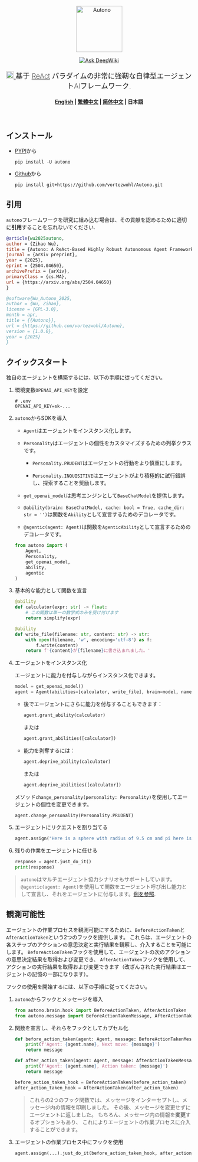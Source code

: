 <div align="center">
    <p>
        <img src="https://github.com/vortezwohl/Autono/releases/download/autono_icon/autono_logo.png" alt="Autono" height="125">
        <div align="center">
            <span>
                <a href="https://deepwiki.com/vortezwohl/Autono" rel="nofollow">
                    <img src="https://camo.githubusercontent.com/e7d4bb1a32530e373bb53fbe8eea825440ad27c7531d8f144d561acdd20c093a/68747470733a2f2f6465657077696b692e636f6d2f62616467652e737667" alt="Ask DeepWiki" data-canonical-src="https://deepwiki.com/badge.svg" style="max-width: 100%;">
                </a>
            </span>
        </div>
    </p>
    <p style="font-weight: 200; font-size: 19px">
        <a href="https://doi.org/10.48550/arXiv.2504.04650" rel="nofollow">
            <img src="https://arxiv.org/static/browse/0.3.4/images/icons/favicon-32x32.png" alt="Paper", style="max-width: 100%;height: 20px">
        </a>
        基于 <a href="https://arxiv.org/abs/2210.03629">ReAct</a> パラダイムの非常に強靭な自律型エージェントAIフレームワーク.
    </p>
</div>

<h4 align="center">
    <p>
        <a href="https://github.com/vortezwohl/Autono/blob/main/README.md">English</a> |
        <a href="https://github.com/vortezwohl/Autono/blob/main/i18n/README_zh-hant.md">繁體中文</a> |
        <a href="https://github.com/vortezwohl/Autono/blob/main/i18n/README_zh-hans.md">简体中文</a> |
        <b>日本語</b>
    </p>
</h4>

<h5></br></h5>

## インストール

- [PYPI](https://pypi.org/project/autono/)から

    ```shell
    pip install -U autono
    ```

- [Github](https://github.com/vortezwohl/Autono/releases)から

    ```shell
    pip install git+https://github.com/vortezwohl/Autono.git
    ```

## 引用

`autono`フレームワークを研究に組み込む場合は、その貢献を認めるために適切に**引用**することを忘れないでください.

```bibtex
@article{wu2025autono,
author = {Zihao Wu},
title = {Autono: A ReAct-Based Highly Robust Autonomous Agent Framework},
journal = {arXiv preprint},
year = {2025},
eprint = {2504.04650},
archivePrefix = {arXiv},
primaryClass = {cs.MA},
url = {https://arxiv.org/abs/2504.04650}
}
```
```bibtex
@software{Wu_Autono_2025,
author = {Wu, Zihao},
license = {GPL-3.0},
month = apr,
title = {{Autono}},
url = {https://github.com/vortezwohl/Autono},
version = {1.0.0},
year = {2025}
}
```

## クイックスタート

独自のエージェントを構築するには、以下の手順に従ってください。

1. 環境変数`OPENAI_API_KEY`を設定

    ```
    # .env
    OPENAI_API_KEY=sk-...
    ```

2. `autono`からSDKを導入

    - `Agent`はエージェントをインスタンス化します。

    - `Personality`はエージェントの個性をカスタマイズするための列挙クラスです。

        - `Personality.PRUDENT`はエージェントの行動をより慎重にします。

        - `Personality.INQUISITIVE`はエージェントがより積極的に試行錯誤し、探索することを奨励します。

    - `get_openai_model`は思考エンジンとして`BaseChatModel`を提供します。

    - `@ability(brain: BaseChatModel, cache: bool = True, cache_dir: str = '')`は関数を`Ability`として宣言するためのデコレータです。

    - `@agentic(agent: Agent)`は関数を`AgenticAbility`として宣言するためのデコレータです。

    ```python
    from autono import (
        Agent,
        Personality,
        get_openai_model,
        ability,
        agentic
    )
    ```

3. 基本的な能力として関数を宣言

    ```python
    @ability
    def calculator(expr: str) -> float:
        # この関数は単一の数学式のみを受け付けます
        return simplify(expr)

    @ability
    def write_file(filename: str, content: str) -> str:
        with open(filename, 'w', encoding='utf-8') as f:
            f.write(content)
        return f'{content}が{filename}に書き込まれました。'
    ```

4. エージェントをインスタンス化

    エージェントに能力を付与しながらインスタンス化できます。

    ```python
    model = get_openai_model()
    agent = Agent(abilities=[calculator, write_file], brain=model, name='autono', personality=Personality.INQUISITIVE)
    ```

    - 後でエージェントにさらに能力を付与することもできます：

        ```python
        agent.grant_ability(calculator)
        ```

        または

        ```python
        agent.grant_abilities([calculator])
        ```

    - 能力を剥奪するには：

        ```python
        agent.deprive_ability(calculator)
        ```

        または

        ```python
        agent.deprive_abilities([calculator])
        ```
    
    メソッド`change_personality(personality: Personality)`を使用してエージェントの個性を変更できます。

    ```python
    agent.change_personality(Personality.PRUDENT)
    ```

5. エージェントにリクエストを割り当てる

    ```python
    agent.assign("Here is a sphere with radius of 9.5 cm and pi here is 3.14159, find the area and volume respectively then write the results into a file called 'result.txt'.")
    ```

6. 残りの作業をエージェントに任せる

    ```python
    response = agent.just_do_it()
    print(response)
    ```

> `autono`はマルチエージェント協力シナリオもサポートしています。`@agentic(agent: Agent)`を使用して関数をエージェント呼び出し能力として宣言し、それをエージェントに付与します。[例を参照](https://github.com/vortezwohl/Autono/blob/main/demo/multi_agent.py).

## 観測可能性

エージェントの作業プロセスを観測可能にするために、`BeforeActionTaken`と`AfterActionTaken`という2つのフックを提供します。 
これらは、エージェントの各ステップのアクションの意思決定と実行結果を観察し、介入することを可能にします。 
`BeforeActionTaken`フックを使用して、エージェントの次のアクションの意思決定結果を取得および変更でき、 
`AfterActionTaken`フックを使用して、アクションの実行結果を取得および変更できます（改ざんされた実行結果はエージェントの記憶の一部になります）。

フックの使用を開始するには、以下の手順に従ってください。

1. `autono`からフックとメッセージを導入

    ```python
    from autono.brain.hook import BeforeActionTaken, AfterActionTaken
    from autono.message import BeforeActionTakenMessage, AfterActionTakenMessage
    ```

2. 関数を宣言し、それらをフックとしてカプセル化

    ```python
    def before_action_taken(agent: Agent, message: BeforeActionTakenMessage):
        print(f'Agent: {agent.name}, Next move: {message}')
        return message

    def after_action_taken(agent: Agent, message: AfterActionTakenMessage):
        print(f'Agent: {agent.name}, Action taken: {message}')
        return message

    before_action_taken_hook = BeforeActionTaken(before_action_taken)
    after_action_taken_hook = AfterActionTaken(after_action_taken)
    ```

    > これらの2つのフック関数では、メッセージをインターセプトし、メッセージ内の情報を印刷しました。 
    その後、メッセージを変更せずにエージェントに返しました。 
    もちろん、メッセージ内の情報を**変更**するオプションもあり、 
    これによりエージェントの作業プロセスに介入することができます。

3. エージェントの作業プロセス中にフックを使用

    ```python
    agent.assign(...).just_do_it(before_action_taken_hook, after_action_taken_hook)
    ```
